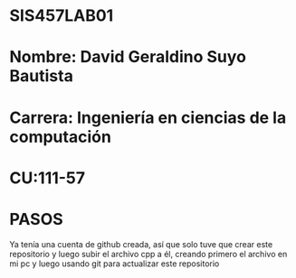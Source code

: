 # SIS457LAB01
# Nombre: David Geraldino Suyo Bautista
# Carrera: Ingeniería en ciencias de la computación
# CU:111-57
# PASOS
Ya tenía una cuenta de github creada, así que solo tuve que crear este repositorio y luego subir el archivo cpp a él, creando primero el archivo en mi pc y luego usando git para actualizar este repositorio

